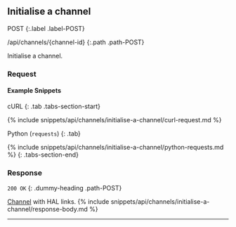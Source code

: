 ## Initialise a channel

POST
{:.label .label-POST}

/api/channels/{channel-id}
{:.path .path-POST}

Initialise a channel.

### Request
#### Example Snippets
cURL
{: .tab .tabs-section-start}

{% include snippets/api/channels/initialise-a-channel/curl-request.md %}

Python (`requests`)
{: .tab}

{% include snippets/api/channels/initialise-a-channel/python-requests.md %}
{: .tabs-section-end}

### Response
`200 OK`
{: .dummy-heading .path-POST}

[Channel](#channel) with HAL links.
{% include snippets/api/channels/initialise-a-channel/response-body.md %}

---
